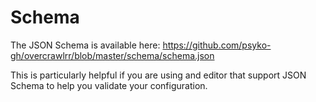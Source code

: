 # Schema

The JSON Schema is available here: https://github.com/psyko-gh/overcrawlrr/blob/master/schema/schema.json

This is particularly helpful if you are using and editor that support JSON Schema to help you validate your configuration.
